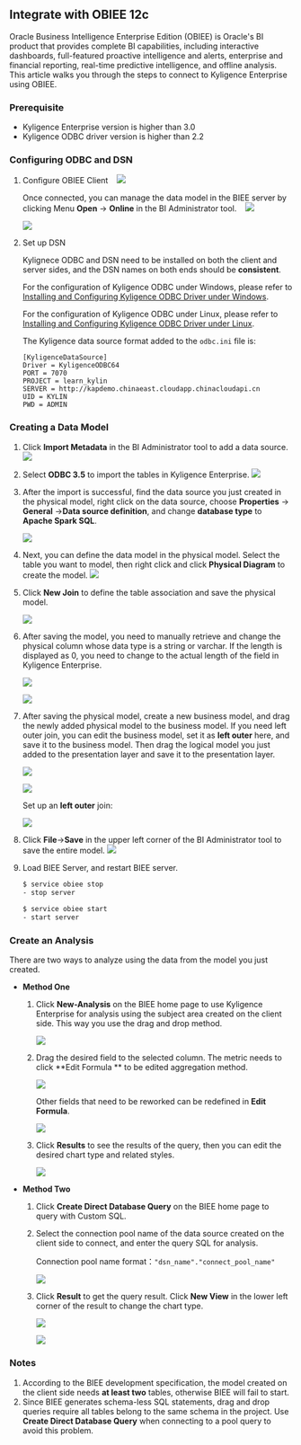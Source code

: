 ## Integrate with OBIEE 12c

Oracle Business Intelligence Enterprise Edition (OBIEE) is Oracle's BI product that provides complete BI capabilities, including interactive dashboards, full-featured proactive intelligence and alerts, enterprise and financial reporting, real-time predictive intelligence, and offline analysis. This article walks you through the steps to connect to Kyligence Enterprise using OBIEE.

### Prerequisite
- Kyligence Enterprise version is higher than 3.0
- Kyligence ODBC driver version is higher than 2.2

### Configuring ODBC and DSN

1. Configure OBIEE Client    ![](../../images/OBIEE12/01.png)

   Once connected, you can manage the data model in the BIEE server by clicking Menu **Open** -> **Online** in the BI Administrator tool.    ![](../../images/OBIEE12/02.png)

   ![](../../images/OBIEE12/03.png)

2. Set up DSN

   Kylignece ODBC and DSN need to be installed on both the client and server sides, and the DSN names on both ends should be **consistent**.

   For the configuration of Kyligence ODBC under Windows, please refer to [Installing and Configuring Kyligence ODBC Driver under Windows](../../driver/odbc/win_odbc.en.md).

   For the configuration of Kyligence ODBC under Linux, please refer to [Installing and Configuring Kyligence ODBC Driver under Linux](https://docs.oracle.com/middleware/12212/biee/BIEMG/GUID-CCDD9782-BC2A-497A-8ED0-AECA2ECFB3AE.htm#config_native_dbs).

   The Kyligence data source format added to the `odbc.ini` file is:

   ```
   [KyligenceDataSource]
   Driver = KyligenceODBC64
   PORT = 7070
   PROJECT = learn_kylin
   SERVER = http://kapdemo.chinaeast.cloudapp.chinacloudapi.cn   
   UID = KYLIN  
   PWD = ADMIN
   ```

### Creating a Data Model

1. Click **Import Metadata** in the BI Administrator tool to add a data source.
    ![](../../images/OBIEE12/04.png)

2. Select **ODBC 3.5** to import the tables in Kyligence Enterprise.
    ![](../../images/OBIEE12/ODBC35.png)

3. After the import is successful, find the data source you just created in the physical model, right click on the data source, choose **Properties** -> **General** ->**Data source definition**, and change **database type** to **Apache Spark SQL**.

   ![](../../images/OBIEE12/database_type.png)

4. Next, you can define the data model in the physical model. Select the table you want to model, then right click and click **Physical Diagram** to create the model.
   ![](../../images/OBIEE12/06.png)

5. Click **New Join** to define the table association and save the physical model.

   ![](../../images/OBIEE12/07.png)

6. After saving the model, you need to manually retrieve and change the physical column whose data type is a string or varchar. If the length is displayed as 0, you need to change to the actual length of the field in Kyligence Enterprise.

    ![](../../images/OBIEE12/08.png)

    ![](../../images/OBIEE12/09.png)

7. After saving the physical model, create a new business model, and drag the newly added physical model to the business model. If you need left outer join, you can edit the business model, set it as **left outer** here, and save it to the business model. Then drag the logical model you just added to the presentation layer and save it to the presentation layer.

   ![](../../images/OBIEE12/10.png)

   ![](../../images/OBIEE12/11.png)

   Set up an **left outer** join:

   ![](../../images/OBIEE12/12.png)

8. Click **File**->**Save** in the upper left corner of the BI Administrator tool to save the entire model.
   ![](../../images/OBIEE12/13.png)

9. Load BIEE Server, and restart BIEE server.

   ```sh
   $ service obiee stop
   - stop server
    
   $ service obiee start
   - start server
   ```

### Create an Analysis

There are two ways to analyze using the data from the model you just created.

- **Method One**

  1. Click **New-Analysis** on the BIEE home page to use Kyligence Enterprise for analysis using the subject area created on the client side. This way you use the drag and drop method.

     ![](../../images/OBIEE12/14.png)

  2. Drag the desired field to the selected column. The metric needs to click **Edit Formula ** to be edited aggregation method.

     ![](../../images/OBIEE12/15.png)

     Other fields that need to be reworked can be redefined in **Edit Formula**.

      ![](../../images/OBIEE12/16.png)

  3. Click **Results** to see the results of the query, then you can edit the desired chart type and related styles.

      ![](../../images/OBIEE12/17.png)


- **Method Two**

  1. Click **Create Direct Database Query** on the BIEE home page to query with Custom SQL.

  2. Select the connection pool name of the data source created on the client side to connect, and enter the query SQL for analysis.

     Connection pool name format：`"dsn_name"."connect_pool_name"`

     ![](../../images/OBIEE12/18.png)

  3. Click **Result** to get the query result. Click **New View** in the lower left corner of the result to change the chart type.

     ![](../../images/OBIEE12/19.png)

     ![](../../images/OBIEE12/20.png)

### Notes
1. According to the BIEE development specification, the model created on the client side needs **at least two** tables, otherwise BIEE will fail to start.
2. Since BIEE generates schema-less SQL statements, drag and drop queries require all tables belong to the same schema in the project. Use **Create Direct Database Query** when connecting to a pool query to avoid this problem.
